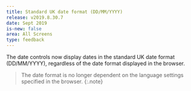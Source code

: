 ```yaml
---
title: Standard UK date format (DD/MM/YYYY)
release: v2019.8.30.7
date: Sept 2019
is-new: false
area: All Screens
type: feedback
---
```


The date controls now display dates in the standard UK date format (DD/MM/YYYY), regardless of the date format displayed in the browser.

> The date format is no longer dependent on the language settings specified in the browser.
{:.note}
